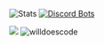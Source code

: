 <!---![Lavops's github stats](https://github-readme-stats.vercel.app/api?username=Lavops&theme=onedark&count_private=true&show_icons=true&include_all_commits=true&hide=contribs,stars) --->
![Stats](https://github-readme-streak-stats.herokuapp.com/?user=lavops&theme=onedark)
[![Discord Bots](https://top.gg/api/widget/799392333677854751.svg)](https://top.gg/bot/799392333677854751)



[<img src="https://img.shields.io/badge/linkedin-%230077B5.svg?&style=for-the-badge&logo=linkedin&logoColor=white" />](https://www.linkedin.com/in/djordje-milicevic/)
<img src="https://komarev.com/ghpvc/?username=Lavops&label=Profile%20views&color=0e75b6&style=flat" alt="willdoescode" />

